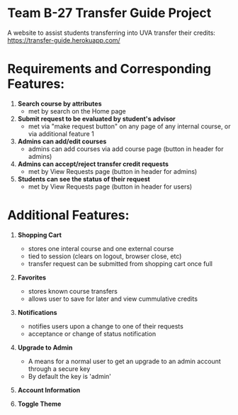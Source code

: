 # Team B-27 Transfer Guide Project

A website to assist students transferring into UVA transfer their credits: <https://transfer-guide.herokuapp.com/>

# Requirements and Corresponding Features:
1) **Search course by attributes**
    * met by search on the Home page
3) **Submit request to be evaluated by student's advisor**
    * met via "make request button" on any page of any internal course, or via additional feature 1
5) **Admins can add/edit courses**
    * admins can add courses via add course page (button in header for admins)
7) **Admins can accept/reject transfer credit requests**
    * met by View Requests page (button in header for admins)
9) **Students can see the status of their request**
    * met by View Requests page (button in header for users)

# Additional Features:
1) **Shopping Cart**
    * stores one interal course and one external course
    * tied to session (clears on logout, browser close, etc)
    * transfer request can be submitted from shopping cart once full

2) **Favorites**
    * stores known course transfers
    * allows user to save for later and view cummulative credits

3) **Notifications**
    * notifies users upon a change to one of their requests
    * acceptance or change of status notification
4) **Upgrade to Admin**
    * A means for a normal user to get an upgrade to an admin account through a secure key
    * By default the key is 'admin'
5) **Account Information**
6) **Toggle Theme**
